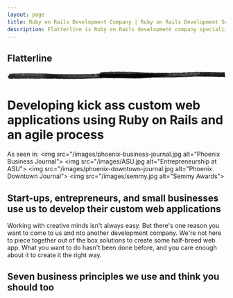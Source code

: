 ```yaml
---
layout: page
title: Ruby on Rails Development Company | Ruby on Rails Development Services | Custom Web Application Development
description: Flatterline is Ruby on Rails development company specializing in custom web application development using agile methodologies.
---
```


<div class="container">
  <div class="content">
    <div class="page-header">
      <h2>Flatterline</h2>
      <img src="/images/horizontal_rule-trans.png" height="20" alt="">
      <h1>Developing kick ass custom web applications using Ruby on Rails and an agile process</h1>
    </div>

As seen in:
    <img src="/images/phoenix-business-journal.jpg alt="Phoenix Business Journal">
    <img src="/images/ASU.jpg alt="Entrepreneurship at ASU">
    <img src="/images/phoenix-downtown-journal.jpg alt="Phoenix Downtown Journal">
    <img src="/images/semmy.jpg alt="Semmy Awards">




<h2>Start-ups, entrepreneurs, and small businesses use us to develop their custom web applications</h2>
    <p>Working with creative minds isn't always easy. But there's one reason you want to come to us and nto another development company. We're not here to piece together out of the box solutions to create some half-breed web app. What you want to do hasn't been done before, and you care enough about it to create it the right way. 
    
<h2>Seven business principles we use and think you should too</h2>
    



  </div>
</div>
